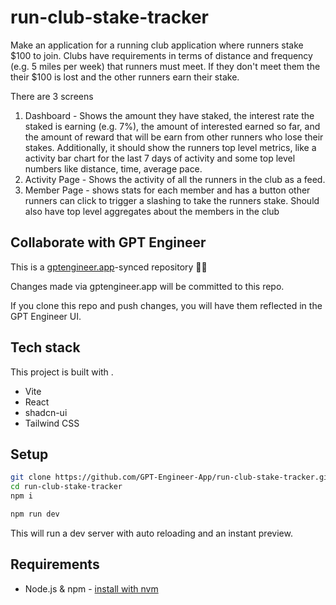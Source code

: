 # run-club-stake-tracker

Make an application for a running club application where runners stake $100 to join. Clubs have requirements in terms of distance and frequency (e.g. 5 miles per week) that runners must meet. If they don't meet them the their $100 is lost and the other runners earn their stake.

There are 3 screens
1. Dashboard - Shows the amount they have staked, the interest rate the staked is earning (e.g. 7%), the amount of interested earned so far, and the amount of reward that will be earn from other runners who lose their stakes. Additionally, it should show the runners top level metrics, like a activity bar chart for the last 7 days of activity and some top level numbers like distance, time, average pace.
2. Activity Page - Shows the activity of all the runners in the club as a feed.
3. Member Page - shows stats for each member and has a button other runners can click to trigger a slashing to take the runners stake. Should also have top level aggregates about the members in the club 

## Collaborate with GPT Engineer

This is a [gptengineer.app](https://gptengineer.app)-synced repository 🌟🤖

Changes made via gptengineer.app will be committed to this repo.

If you clone this repo and push changes, you will have them reflected in the GPT Engineer UI.

## Tech stack

This project is built with .

- Vite
- React
- shadcn-ui
- Tailwind CSS

## Setup

```sh
git clone https://github.com/GPT-Engineer-App/run-club-stake-tracker.git
cd run-club-stake-tracker
npm i
```

```sh
npm run dev
```

This will run a dev server with auto reloading and an instant preview.

## Requirements

- Node.js & npm - [install with nvm](https://github.com/nvm-sh/nvm#installing-and-updating)

